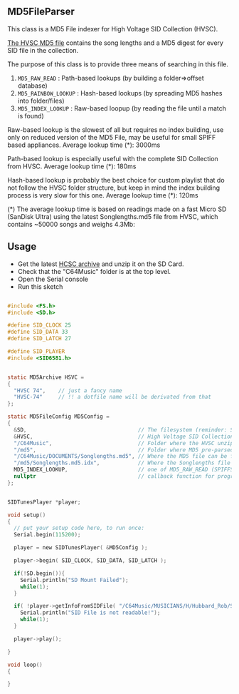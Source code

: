 

MD5FileParser
-------------

This class is a MD5 File indexer for High Voltage SID Collection (HVSC).

[The HVSC MD5 file](https://hvsc.c64.org/download/C64Music/DOCUMENTS/Songlengths.md5) contains
the song lengths and a MD5 digest for every SID file in the collection.

The purpose of this class is to provide three means of searching in this file.


1) `MD5_RAW_READ` : Path-based lookups (by building a folder=>offset database)
2) `MD5_RAINBOW_LOOKUP` : Hash-based lookups (by spreading MD5 hashes into folder/files)
3) `MD5_INDEX_LOOKUP` : Raw-based loopup (by reading the file until a match is found)

Raw-based lookup is the slowest of all but requires no index building, use only on reduced
version of the MD5 File, may be useful for small SPIFF based appliances.
Average lookup time (*): 3000ms

Path-based lookup is especially useful with the complete SID Collection from HVSC.
Average lookup time (*): 180ms

Hash-based lookup is probably the best choice for custom playlist that do not follow the HVSC
folder structure, but keep in mind the index building process is very slow for this one.
Average lookup time (*): 120ms

(*) The average lookup time is based on readings made on a fast Micro SD (SanDisk Ultra) using
the latest Songlengths.md5 file from HVSC, which contains ~50000 songs and weighs 4.3Mb:



Usage
-----


- Get the latest [HCSC archive](https://hvsc.c64.org) and unzip it on the SD Card.
- Check that the "C64Music" folder is at the top level.
- Open the Serial console
- Run this sketch


```C

#include <FS.h>
#include <SD.h>

#define SID_CLOCK 25
#define SID_DATA 33
#define SID_LATCH 27

#define SID_PLAYER
#include <SID6581.h>


static MD5Archive HSVC =
{
  "HVSC 74",    // just a fancy name
  "HVSC-74"     // !! a dotfile name will be derivated from that
};

static MD5FileConfig MD5Config =
{
  &SD,                                   // The filesystem (reminder: SPIFFS is limited to 32 chars paths)
  &HVSC,                                 // High Voltage SID Collection meta info
  "/C64Music",                           // Folder where the HVSC unzipped contents can be found
  "/md5",                                // Folder where MD5 pre-parsed files will be spreaded (SD only)
  "/C64Music/DOCUMENTS/Songlengths.md5", // Where the MD5 file can be found (a custom/shorter file may be specified)
  "/md5/Songlengths.md5.idx",            // Where the Songlengths file will be indexed (SD only)
  MD5_INDEX_LOOKUP,                      // one of MD5_RAW_READ (SPIFFS), MD5_INDEX_LOOKUP (SD), or MD5_RAINBOW_LOOKUP (SD)
  nullptr                                // callback function for progress when the cache init happens, can be overloaded later
};


SIDTunesPlayer *player;

void setup()
{
  // put your setup code here, to run once:
  Serial.begin(115200);

  player = new SIDTunesPlayer( &MD5Config );

  player->begin( SID_CLOCK, SID_DATA, SID_LATCH );

  if(!SD.begin()){
    Serial.println("SD Mount Failed");
    while(1);
  }

  if( !player->getInfoFromSIDFile( "/C64Music/MUSICIANS/H/Hubbard_Rob/Synth_Sample_III.sid" ) ) {
    Serial.println("SID File is not readable!");
    while(1);
  }

  player->play();

}

void loop()
{

}



```
